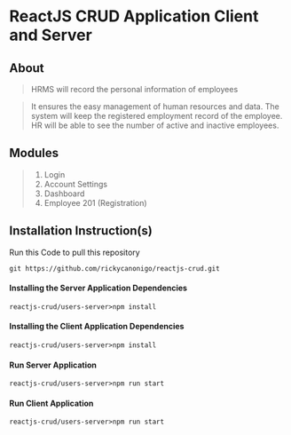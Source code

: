 # ReactJS CRUD Application Client and Server

## About
> HRMS will record the personal information of employees


>It ensures the easy management of human resources and data.
>The system will keep the registered employment record of the employee.
>HR will be able to see the number of active and inactive employees.

## Modules
>1.	Login
>2.	Account Settings
>3.	Dashboard
>4.	Employee 201 (Registration)


## Installation Instruction(s)
Run this Code to pull this repository
```
git https://github.com/rickycanonigo/reactjs-crud.git
```

#### Installing the Server Application Dependencies
```
reactjs-crud/users-server>npm install
```

#### Installing the Client Application Dependencies
```
reactjs-crud/users-server>npm install
```

#### Run Server Application
```
reactjs-crud/users-server>npm run start
```

#### Run Client Application
```
reactjs-crud/users-server>npm run start
```
